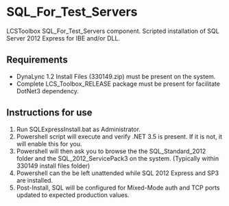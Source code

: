 # SQL_For_Test_Servers

LCSToolbox SQL_For_Test_Servers component.  Scripted installation of SQL Server 2012 Express for IBE and/or DLL.

## Requirements
* DynaLync 1.2 Install Files (330149.zip) must be present on the system.
* Complete LCS_Toolbox_RELEASE package must be present for facilitate DotNet3 dependency.

## Instructions for use
1. Run SQLExpressInstall.bat as Administrator.
2. Powershell script will execute and verify .NET 3.5 is present.  If it is not, it will enable this for you.
3. Powershell will then ask you to browse the the SQL_Standard_2012 folder and the SQL_2012_ServicePack3 on the system. (Typically within 330149 install files folder)
4. Powershell can the be left unattended while SQL 2012 Express and SP3 are installed.
5. Post-Install, SQL will be configured for Mixed-Mode auth and TCP ports updated to expected production values.